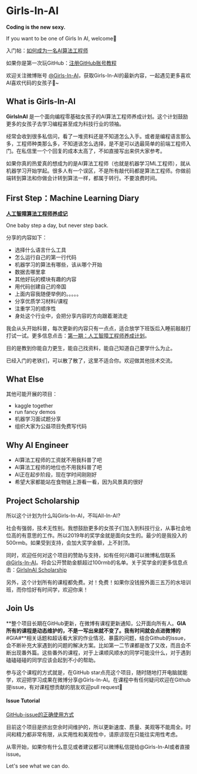 # Girls-In-AI
**Coding is the new sexy.** 

If you want to be one of Girls In AI, welcome👏

入门帖：[如何成为一名AI算法工程师](https://m.weibo.cn/status/4289240508237933?)

如果你是第一次玩GitHub：[注册GitHub账号教程](https://github.com/YZHANG1270/Girls-In-AI/blob/master/sign_up_github/README.md)

欢迎关注微博账号 [@Girls-In-AI](https://m.weibo.cn/profile/2650740963)，获取Girls-In-AI的最新内容，一起遇见更多喜欢AI喜欢代码的女孩子🙌~



## What is Girls-In-AI

**GirlsInAI** 是一个面向编程零基础女孩子的AI算法工程师养成计划。这个计划鼓励更多的女孩子去学习编程甚至成为科技行业的领袖。

经常会收到很多私信问，看了一堆资料还是不知道怎么入手。或者是编程语言那么多，工程师种类那么多，不知道该怎么选择，是不是可以选最简单的前端工程师入门。在私信里一个个回复的成本太高了，不如直接写出来供大家参考。

如果你真的热爱真的想成为的是AI算法工程师（也就是机器学习ML工程师），就从机器学习开始学起。很多人有一个误区，不是所有敲代码都是算法工程师。你做前端转到算法和你做会计转到算法一样，都属于转行。不要浪费时间。



## First Step：Machine Learning Diary

[**人工智障算法工程师养成记**](https://github.com/YZHANG1270/Girls-In-AI/tree/master/machine_learning_diary)

One baby step a day, but never step back.

分享的内容如下：

- 选择什么语言什么工具
- 怎么运行自己的第一行代码
- 机器学习的算法有哪些，该从哪个开始
- 数据去哪里拿
- 其他好玩的模块有趣的内容
- 用代码创建自己的帝国
- 上面内容我随便举例的。。。。。
- 分享优质学习材料/课程
- 注重学习的顺序性
- 身处这个行业中，会把分享内容的方向跟着潮流走

我会从头开始科普，每次更新的内容只有一点点，适合放学下班饭后入睡前敲敲打打试一试。更多信息点击：[第一期：人工智障工程师养成计划](https://github.com/YZHANG1270/Girls-In-AI/blob/master/machine_learning_diary/README.md)。

目的是教到你能自力更生，能自己找资料，能自己知道自己要学什么为止。

已经入门的老铁们，可以散了散了，这里不适合你。欢迎做其他技术交流。



## What Else

其他可能开展的项目：

- kaggle together
- run fancy demos
- 机器学习面试题分享
- 组织大家为公益项目免费写代码



## Why AI Engineer

- AI算法工程师的工资就不用我科普了吧
- AI算法工程师的地位也不用我科普了吧
- AI正在起步阶段，现在学时间刚刚好
- 希望大家都能站在食物链上游看一看，因为风景真的很好



## Project Scholarship

所以这个计划为什么叫Girls-In-AI，不叫All-In-AI?

社会有强弱，技术无性别。我想鼓励更多的女孩子们加入到科技行业，从事社会地位高的有意思的工作。所以2019年的奖学金就是面向女生的。最少的是我投入的500rmb。如果受到支持，会加大奖学金额，上不封顶。

同时，欢迎任何对这个项目的赞助与支持，如有任何兴趣可以微博私信联系 [@Girls-In-AI](https://m.weibo.cn/profile/2650740963)。将会公开赞助金额超过100rmb的名单。关于奖学金的更多信息点击：[GirlsInAI Scholarship](https://github.com/YZHANG1270/Girls-In-AI/blob/master/scholarship/README.md)

另外，这个计划所有的课程都免费。对！免费！如果你没钱报外面三五万的水培训班，而你恰好有时间学，欢迎你来！



## Join Us

**整个项目长期在GitHub更新，在微博有课程更新通知，公开面向所有人。**GIA所有的课程是动态维护的，不是一写出来就不变了。我有时间就会点进微博的**#GIA#**相关话题和超话看大家的作业情况、暴露的问题，结合Github的issue，会不断补充大家遇到的问题的解决方案。比如第一二节课都是改了又改，而且会不断出现番外篇。这些番外的课程，对于上课顺风顺水的同学可能没什么，对于遇到磕磕碰碰的同学应该会起到不小的帮助。

参与这个课程的方式就是，在GitHub star点亮这个项目，随时随地打开电脑就能学，欢迎把学习成果在微博分享@Girls-In-AI。在课程中有任何疑问欢迎在Github提issue，有对课程想贡献的朋友欢迎pull request👧

#### Issue Tutorial

[GitHub-issue的正确使用方式](https://github.com/YZHANG1270/Girls-In-AI/blob/master/tools/github/issue.md)

目前这个项目是挤出空余时间维护的，所以更新速度、质量、美观等不能周全。时间和精力都非常有限，从实用性和美观性中，请原谅现在只能往实用性考虑。

从零开始，如果你有什么意见或者建议都可以微博私信提给@Girls-In-AI或者直接issue。

Let's see what we can do.
